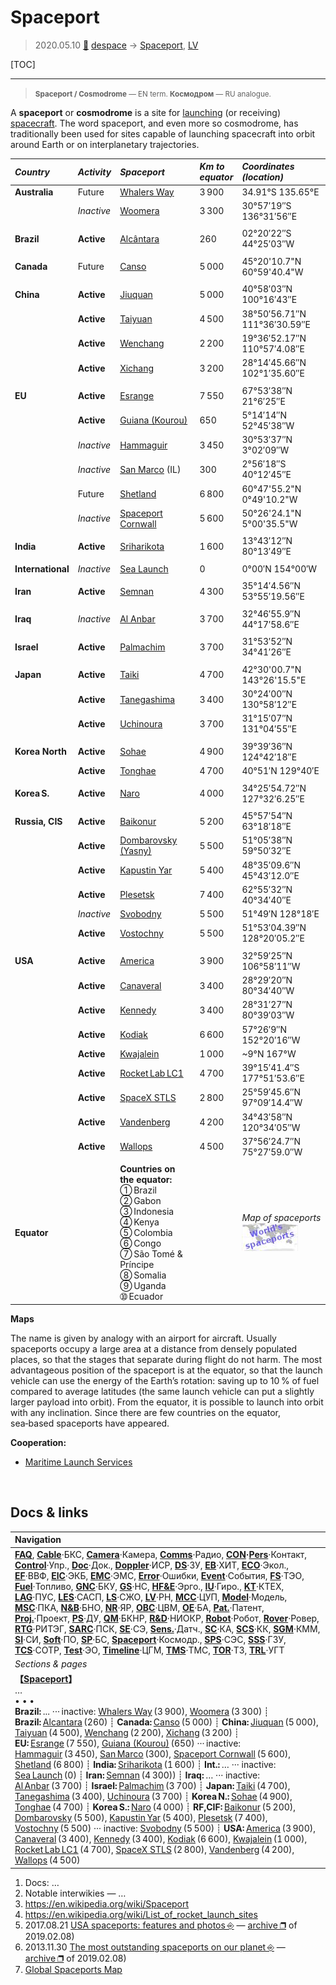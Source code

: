 # Spaceport
> 2020.05.10 [🚀](../index/index.md) [despace](index.md) → [Spaceport](spaceport.md), [LV](lv.md)

[TOC]

---
> <small>**Spaceport / Cosmodrome** — EN term. **Космодром** — RU analogue.</small>

A **spaceport** or **cosmodrome** is a site for [launching](lv.md) (or receiving) [spacecraft](sc.md). The word spaceport, and even more so cosmodrome, has traditionally been used for sites capable of launching spacecraft into orbit around Earth or on interplanetary trajectories.

|*Country*|*Activity*|*Spaceport*|*Km to<br> equator*|*Coordinates (location)*|
|:--|:--|:--|:--|:--|
|**Australia**|Future|[Whalers Way](whalers_way.md)|3 900|34.91°S 135.65°E|
| |*Inactive*|[Woomera](woomera.md)|3 300|30°57′19″S 136°31′56″E|
| | | | | |
|**Brazil**|**Active**|[Alcântara](alcantara.md)|260|02°20′22″S 44°25′03″W|
| | | | | |
|**Canada**|Future|[Canso](canso.md)|5 000|45°20'10.7"N 60°59'40.4"W|
| | | | | |
|**China**|**Active**|[Jiuquan](jiuquan.md)|5 000|40°58′03″N 100°16′43″E|
| |**Active**|[Taiyuan](taiyuan.md)|4 500|38°50′56.71″N 111°36′30.59″E|
| |**Active**|[Wenchang](wenchang.md)|2 200|19°36′52.17″N 110°57′4.08″E|
| |**Active**|[Xichang](xichang.md)|3 200|28°14′45.66″N 102°1′35.60″E|
| | | | | |
|**EU**|**Active**|[Esrange](esrange.md)|7 550|67°53′38″N 21°6′25″E|
| |**Active**|[Guiana (Kourou)](kourou.md)|650|5°14′14″N 52°45′38″W|
| |*Inactive*|[Hammaguir](hammaguir.md)|3 450|30°53′37″N 3°02′09″W|
| |*Inactive*|[San Marco](san_marco.md) (IL)|300|2°56′18″S 40°12′45″E|
| |Future|[Shetland](shetland_sc.md)|6 800|60°47'55.2"N 0°49'10.2"W|
| |*Inactive*|[Spaceport Cornwall](sp_cornwall.md)|5 600|50°26'24.1"N 5°00'35.5"W|
| | | | | |
|**India**|**Active**|[Sriharikota](sriharikota.md)|1 600|13°43′12″N 80°13′49″E|
| | | | | |
|**International**|*Inactive*|[Sea Launch](sea_launch.md)|0|0°00′N 154°00′W|
| | | | | |
|**Iran**|**Active**|[Semnan](semnan.md)|4 300|35°14′4.56″N 53°55′19.56″E|
| | | | | |
|**Iraq**|*Inactive*|[Al Anbar](al_anbar.md)|3 700|32°46′55.9″N 44°17′58.6″E|
| | | | | |
|**Israel**|**Active**|[Palmachim](palmachim.md)|3 700|31°53′52″N 34°41′26″E|
| | | | | |
|**Japan**|**Active**|[Taiki](taiki.md)|4 700|42°30'00.7"N 143°26'15.5"E|
| |**Active**|[Tanegashima](tanegashima.md)|3 400|30°24′00″N 130°58′12″E|
| |**Active**|[Uchinoura](uchinoura.md)|3 700|31°15′07″N 131°04′55″E|
| | | | | |
|**Korea North**|**Active**|[Sohae](sohae.md)|4 900|39°39′36″N 124°42′18″E|
| |**Active**|[Tonghae](tonghae.md)|4 700|40°51′N 129°40′E|
| | | | | |
|**Korea S.**|**Active**|[Naro](naro.md)|4 000|34°25′54.72″N 127°32′6.25″E|
| | | | | |
|**Russia, CIS**|**Active**|[Baikonur](baikonur.md)|5 200|45°57′54″N 63°18′18″E|
| |**Active**|[Dombarovsky (Yasny)](dombarovsky.md)|5 500|51°05′38″N 59°50′32″E|
| |**Active**|[Kapustin Yar](kapustin_yar.md)|5 400|48°35′09.6″N 45°43′12.0″E|
| |**Active**|[Plesetsk](plesetsk.md)|7 400|62°55′32″N 40°34′40″E|
| |*Inactive*|[Svobodny](svobodny.md)|5 500|51°49′N 128°18′E|
| |**Active**|[Vostochny](vostochny.md)|5 500|51°53′04.39″N 128°20′05.2″E|
| | | | | |
|**USA**|**Active**|[America](america.md)|3 900|32°59′25″N 106°58′11″W|
| |**Active**|[Canaveral](canaveral.md)|3 400|28°29′20″N 80°34′40″W|
| |**Active**|[Kennedy](kennedy.md)|3 400|28°31′27″N 80°39′03″W|
| |**Active**|[Kodiak](kodiak.md)|6 600|57°26′9″N 152°20′16″W|
| |**Active**|[Kwajalein](kwajalein.md)|1 000|~9°N 167°W|
| |**Active**|[Rocket Lab LC1](rocket_lab_lc1.md)|4 700|39°15′41.4″S 177°51′53.6″E|
| |**Active**|[SpaceX STLS](spacex_stls.md)|2 800|25°59′45.6″N 97°09′14.4″W|
| |**Active**|[Vandenberg](vandenberg.md)|4 200|34°43′58″N 120°34′05″W|
| |**Active**|[Wallops](wallops.md)|4 500|37°56′24.7″N 75°27′59.0″W|
| | | | | |
|**Equator**| |**Countries on the equator:**<br> ➀ Brazil<br> ➁ Gabon<br> ➂ Indonesia<br> ➃ Kenya<br> ➄ Colombia<br> ➅ Congo<br> ➆ São Tomé & Príncipe<br> ➇ Somalia<br> ➈ Uganda<br> ➉ Ecuador| |*Map of spaceports*<br> [![](f/spaceport/map_world_spaceport_location_thumb.jpg)](f/spaceport/map_world_spaceport_location.jpg)|

**Maps**

The name is given by analogy with an airport for aircraft. Usually spaceports occupy a large area at a distance from densely populated places, so that the stages that separate during flight do not harm. The most advantageous position of the spaceport is at the equator, so that the launch vehicle can use the energy of the Earth’s rotation: saving up to 10 % of fuel compared to average latitudes (the same launch vehicle can put a slightly larger payload into orbit). From the equator, it is possible to launch into orbit with any inclination. Since there are few countries on the equator, sea‑based spaceports have appeared.

**Cooperation:**

   - [Maritime Launch Services](zz_mls.md)



<p style="page-break-after:always"> </p>

## Docs & links
|Navigation|
|:--|
|**[FAQ](faq.md)**, **[Cable](cable.md)**·БКС, **[Camera](cam.md)**·Камера, **[Comms](comms.md)**·Радио, **[CON](contact.md)·[Pers](person.md)**·Контакт, **[Control](control.md)**·Упр., **[Doc](doc.md)**·Док., **[Doppler](doppler.md)**·ИСР, **[DS](ds.md)**·ЗУ, **[EB](eb.md)**·ХИТ, **[ECO](ecology.md)**·Экол., **[EF](ef.md)**·ВВФ, **[ElC](elc.md)**·ЭКБ, **[EMC](emc.md)**·ЭМС, **[Error](error.md)**·Ошибки, **[Event](event.md)**·События, **[FS](fs.md)**·ТЭО, **[Fuel](fuel.md)**·Топливо, **[GNC](gnc.md)**·БКУ, **[GS](scs.md)**·НС, **[HF&E](hfe.md)**·Эрго., **[IU](iu.md)**·Гиро., **[KT](kt.md)**·КТЕХ, **[LAG](lag.md)**·ПУC, **[LES](les.md)**·САСП, **[LS](ls.md)**·СЖО, **[LV](lv.md)**·РН, **[MCC](mcc.md)**·ЦУП, **[Model](model.md)**·Модель, **[MSC](sc.md)**·ПКА, **[N&B](nnb.md)**·БНО, **[NR](nr.md)**·ЯР, **[OBC](obc.md)**·ЦВМ, **[OE](oe.md)**·БА, **[Pat.](патент.md)**·Патент, **[Proj.](project.md)**·Проект, **[PS](ps.md)**·ДУ, **[QM](qm.md)**·БКНР, **[R&D](rnd.md)**·НИОКР, **[Robot](robotics.md)**·Робот, **[Rover](rover.md)**·Ровер, **[RTG](rtg.md)**·РИТЭГ, **[SARC](sarc.md)**·ПСК, **[SE](se.md)**·СЭ, **[Sens.](sensor.md)**·Датч., **[SC](sc.md)**·КА, **[SCS](scs.md)**·КК, **[SGM](sgm.md)**·КММ, **[SI](si.md)**·СИ, **[Soft](soft.md)**·ПО, **[SP](sp.md)**·БС, **[Spaceport](spaceport.md)**·Космодр., **[SPS](sps.md)**·СЭС, **[SSS](sss.md)**·ГЗУ, **[TCS](tcs.md)**·СОТР, **[Test](test.md)**·ЭО, **[Timeline](timeline.md)**·ЦГМ, **[TMS](tms.md)**·ТМС, **[TOR](tor.md)**·ТЗ, **[TRL](trl.md)**·УГТ|
|*Sections & pages*|
|**【[Spaceport](spaceport.md)】**<br> … <br>• • •<br> **Brazil:** ... ··· inactive: [Whalers Way](whalers_way.md) (3 900), [Woomera](woomera.md) (3 300) ┊ **Brazil:** [Alcantara](alcantara.md) (260) ┊ **Canada:** [Canso](canso.md) (5 000) ┊ **China:** [Jiuquan](jiuquan.md) (5 000), [Taiyuan](taiyuan.md) (4 500), [Wenchang](wenchang.md) (2 200), [Xichang](xichang.md) (3 200) ┊ **EU:** [Esrange](esrange.md) (7 550), [Guiana (Kourou)](kourou.md) (650) ··· inactive: [Hammaguir](hammaguir.md) (3 450), [San Marco](san_marco.md) (300), [Spaceport Cornwall](sp_cornwall.md) (5 600), [Shetland](shetland_sc.md) (6 800) ┊ **India:** [Sriharikota](sriharikota.md) (1 600) ┊ **Int.:** … ··· inactive: [Sea Launch](sea_launch.md) (0) ┊ **Iran:** [Semnan](semnan.md) (4 300)) ┊ **Iraq:** … ··· inactive: [Al Anbar](al_anbar.md) (3 700) ┊ **Israel:** [Palmachim](palmachim.md) (3 700) ┊ **Japan:** [Taiki](taiki.md) (4 700), [Tanegashima](tanegashima.md) (3 400), [Uchinoura](uchinoura.md) (3 700) ┊ **Korea N.:** [Sohae](sohae.md) (4 900), [Tonghae](tonghae.md) (4 700) ┊ **Korea S.:** [Naro](naro.md) (4 000) ┊ **RF,CIF:** [Baikonur](baikonur.md) (5 200), [Dombarovsky](dombarovsky.md) (5 500), [Kapustin Yar](kapustin_yar.md) (5 400), [Plesetsk](plesetsk.md) (7 400), [Vostochny](vostochny.md) (5 500) ··· inactive: [Svobodny](svobodny.md) (5 500) ┊ **USA:** [America](america.md) (3 900), [Canaveral](canaveral.md) (3 400), [Kennedy](kennedy.md) (3 400), [Kodiak](kodiak.md) (6 600), [Kwajalein](kwajalein.md) (1 000), [Rocket Lab LC1](rocket_lab_lc1.md) (4 700), [SpaceX STLS](spacex_stls.md) (2 800), [Vandenberg](vandenberg.md) (4 200), [Wallops](wallops.md) (4 500)|

   1. Docs: …
   1. Notable interwikies — …
   1. <https://en.wikipedia.org/wiki/Spaceport>
   1. <https://en.wikipedia.org/wiki/List_of_rocket_launch_sites>
   1. 2017.08.21 [USA spaceports: features and photos ⎆](http://w-europe.org/kosmodromy-ssha-osobennosti-i-foto) — [archive ❐](f/archive/20170821_1.pdf) of 2019.02.08)
   1. 2013.11.30 [The most outstanding spaceports on our planet ⎆](http://www.novate.ru/blogs/301113/24707/) — [archive ❐](f/archive/20131130_1.pdf) of 2019.02.08)
   1. [Global Spaceports Map](https://www.google.ru/maps/d/viewer?:mid=14MsuNZFzkxK4u2k1dI_UJS350RU&hl=ru&ll=17.077798566440492 %2C74.66034064663495&z=2)
